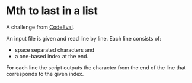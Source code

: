 # Mth to last in a list

A challenge from [CodeEval](https://www.codeeval.com/open_challenges/10).

An input file is given and read line by line. Each line consists of:
* space separated characters and
* a one-based index at the end.

For each line the script outputs the character from the end of the line that corresponds to the given index.
